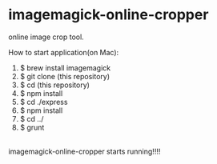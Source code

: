 imagemagick-online-cropper
================

online image crop tool.

How to start application(on Mac):<br>
1. $ brew install imagemagick<br>
2. $ git clone (this repository)<br>
3. $ cd (this repository)<br>
4. $ npm install<br>
5. $ cd ./express<br>
6. $ npm install<br>
7. $ cd ../<br>
8. $ grunt<br>
<br>
imagemagick-online-cropper starts running!!!!<br>

